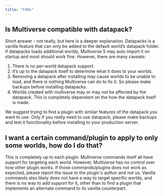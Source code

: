 ```yaml
---
title: "FAQs"
---
```


## Is Multiverse compatible with datapack?

Short answer - not really, but here is a deeper explanation. Datapacks is a vanilla feature that can only be added to the default world’s datapack folder. If datapacks loads additional worlds, Multiverse 5 may auto import it on startup and most should work fine. However, there are many caveats:

1. There is no per-world datapack support.
2. It’s up to the datapack itself to determine what it does to your worlds. 
3. Removing a datapack after installing may cause worlds to be unable to load, and there is nothing Multiverse can do to fix it. So please make backups before installing datapacks.
4. Worlds created with multiverse may or may not be affected by the datapack. This is completely dependent on the how the datapack itself is made.

We suggest trying to find a plugin with similar features of the datapack you want to use. Only if you really need to use datapack, please make backups and test it functionality before installing to your production server.

## I want a certain command/plugin to apply to only some worlds, how do I do that?

This is completely up to each plugin. Multiverse commands itself all have support for targeting each world. However, Multiverse has no control over how other plugin works. If those commands/plugins does not work as expected, please report the issue to the plugin's author and not us. Vanilla commands also likely does not have a way to target specific worlds, and there is no way to add support for it, other than to find a plugin that implements an alternate command to its vanilla counterpart.
